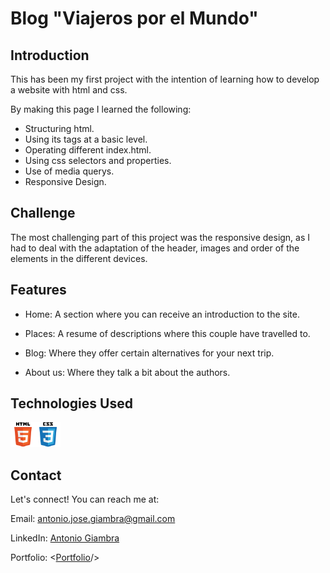 # Blog "Viajeros por el Mundo"


<h2>Introduction</h2>
<p>This has been my first project with the intention of learning how to develop a website with html and css. 
  
By making this page I learned the following: 

- Structuring html.
- Using its tags at a basic level.
- Operating different index.html.
- Using css selectors and properties.
- Use of media querys.
- Responsive Design.</p>

<h2>Challenge</h2>
<p>The most challenging part of this project was the responsive design, as I had to deal with the adaptation of the header, images and order of the elements in the different devices.</p>

<h2>Features</h2>

- Home: A section where you can receive an introduction to the site.

- Places: A resume of descriptions where this couple have travelled to.

- Blog: Where they offer certain alternatives for your next trip.

- About us: Where they talk a bit about the authors.

<h2>Technologies Used</h2>
<p align="left"><img src="https://raw.githubusercontent.com/devicons/devicon/master/icons/html5/html5-original-wordmark.svg" alt="html5" width="40" height="40"/><img src="https://raw.githubusercontent.com/devicons/devicon/master/icons/css3/css3-original-wordmark.svg" alt="css3" width="40" height="40"/></p>

<h2>Contact</h2>

Let's connect! You can reach me at:

Email: antonio.jose.giambra@gmail.com

LinkedIn: [Antonio Giambra](https://www.linkedin.com/in/antonio-giambra-castellanos-293148233/)

Portfolio: <[Portfolio](https://antonimason-portfolio.netlify.app/)/>
